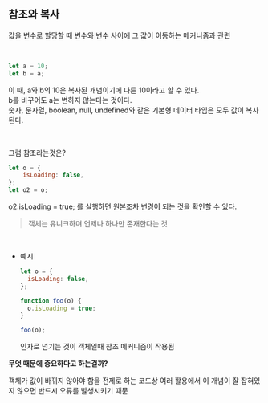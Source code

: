 ## 참조와 복사

값을 변수로 할당할 때 변수와 변수 사이에 그 값이 이동하는 메커니즘과 관련

<br>

```javascript
let a = 10;
let b = a;
```

이 때, a와 b의 10은 복사된 개념이기에 다른 10이라고 할 수 있다.  
 b를 바꾸어도 a는 변하지 않는다는 것이다.  
 숫자, 문자열, boolean, null, undefined와 같은 기본형 데이터 타입은 모두 값이 복사된다.

<br>

그럼 참조라는것은?

```javascript
let o = {
	isLoading: false,
};
let o2 = o;
```

o2.isLoading = true; 를 실행하면 원본조차 변경이 되는 것을 확인할 수 있다.

> 객체는 유니크하며 언제나 하나만 존재한다는 것

<br>

- 예시

  ```javascript
  let o = {
  	isLoading: false,
  };

  function foo(o) {
  	o.isLoading = true;
  }

  foo(o);
  ```

  인자로 넘기는 것이 객체일때 참조 메커니즘이 작용됨

**무엇 때문에 중요하다고 하는걸까?**

객체가 값이 바뀌지 않아야 함을 전제로 하는 코드상 여러 활용에서 이 개념이 잘 잡혀있지 않으면 반드시 오류를 발생시키기 때문
